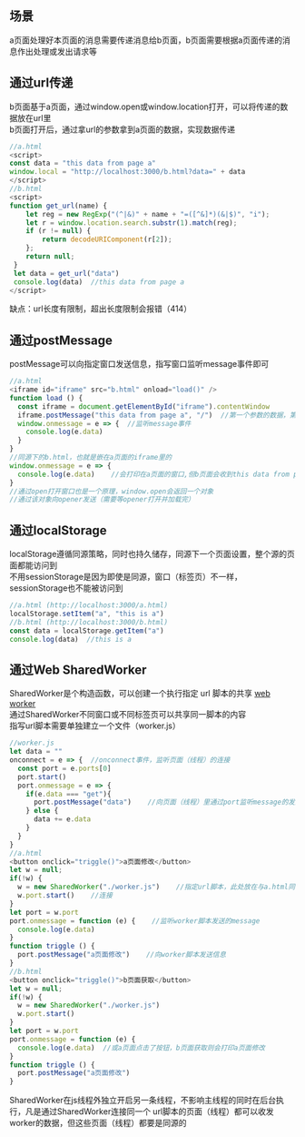 ## 场景
a页面处理好本页面的消息需要传递消息给b页面，b页面需要根据a页面传递的消息作出处理或发出请求等
## 通过url传递
b页面基于a页面，通过window.open或window.location打开，可以将传递的数据放在url里\
b页面打开后，通过拿url的参数拿到a页面的数据，实现数据传递
```javascript
//a.html
<script>
const data = "this data from page a"
window.local = "http://localhost:3000/b.html?data=" + data
</script>
//b.html
<script>
function get_url(name) {
    let reg = new RegExp("(^|&)" + name + "=([^&]*)(&|$)", "i");
    let r = window.location.search.substr(1).match(reg);
    if (r != null) {
        return decodeURIComponent(r[2]);
    };
    return null;
 }
 let data = get_url("data")
 console.log(data)  //this data from page a
</script>
```
缺点：url长度有限制，超出长度限制会报错（414）
## 通过postMessage
postMessage可以向指定窗口发送信息，指写窗口监听message事件即可
```javascript
//a.html
<iframe id="iframe" src="b.html" onload="load()" />
function load () {
  const iframe = document.getElementById("iframe").contentWindow
  iframe.postMessage("this data from page a", "/")  //第一个参数的数据，第二个参数是目标窗口所在的源
  window.onmessage = e => {  //监听message事件
    console.log(e.data)
  }
}
//同源下的b.html，也就是嵌在a页面的iframe里的
window.onmessage = e => {
  console.log(e.data)    //会打印在a页面的窗口,但b页面会收到this data from page a
}
//通过open打开窗口也是一个原理，window.open会返回一个对象
//通过该对象向opener发送（需要等opener打开并加载完）
```
## 通过localStorage
localStorage遵循同源策略，同时也持久储存，同源下一个页面设置，整个源的页面都能访问到\
不用sessionStorage是因为即使是同源，窗口（标签页）不一样，sessionStorage也不能被访问到
```javascript
//a.html (http://localhost:3000/a.html)
localStorage.setItem("a", "this is a")
//b.html (http://localhost:3000/b.html)
const data = localStorage.getItem("a")
console.log(data)  //this is a
```
## 通过Web SharedWorker
SharedWorker是个构造函数，可以创建一个执行指定 url 脚本的共享 [web worker](https://developer.mozilla.org/zh-CN/docs/Web/API/Worker)\
通过SharedWorker不同窗口或不同标签页可以共享同一脚本的内容\
指写url脚本需要单独建立一个文件（worker.js）
```javascript
//worker.js
let data = ""
onconnect = e => {  //onconnect事件，监听页面（线程）的连接
  const port = e.ports[0]
  port.start()
  port.onmessage = e => {
    if(e.data === "get"){
      port.postMessage("data")    //向页面（线程）里通过port监听message的发送消息
    } else {
      data += e.data
    }
  }
}
//a.html
<button onclick="triggle()">a页面修改</button>
let w = null;
if(!w) {
  w = new SharedWorker("./worker.js")    //指定url脚本，此处放在与a.html同级
  w.port.start()    //连接
}
let port = w.port
port.onmessage = function (e) {    //监听worker脚本发送的message
  console.log(e.data)
}
function triggle () {
  port.postMessage("a页面修改")    //向worker脚本发送信息
}
//b.html
<button onclick="triggle()">b页面获取</button>
let w = null;
if(!w) {
  w = new SharedWorker("./worker.js")
  w.port.start()
}
let port = w.port
port.onmessage = function (e) {
  console.log(e.data)  //或a页面点击了按钮，b页面获取则会打印a页面修改
}
function triggle () {
  port.postMessage("a页面修改")
}
```
SharedWorker在js线程外独立开启另一条线程，不影响主线程的同时在后台执行，凡是通过SharedWorker连接同一个
url脚本的页面（线程）都可以收发worker的数据，但这些页面（线程）都要是同源的


